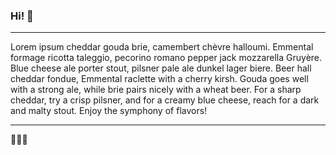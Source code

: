### Hi! 👋

---

Lorem ipsum cheddar gouda brie, camembert chèvre halloumi. Emmental formage ricotta taleggio, pecorino romano pepper jack mozzarella Gruyère. Blue cheese ale porter stout, pilsner pale ale dunkel lager biere. Beer hall cheddar fondue, Emmental raclette with a cherry kirsh. Gouda goes well with a strong ale, while brie pairs nicely with a wheat beer.  For a sharp cheddar, try a crisp pilsner, and for a creamy blue cheese, reach for a dark and malty stout.  Enjoy the symphony of flavors!

---

🧀🧀🧀

